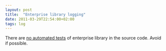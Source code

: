 ```yaml
---
layout: post
title:  "Enterprise library logging"
date: 2011-03-29T22:54:00+02:00
tags: log
---
```


<div dir="ltr" style="text-align: left;" trbidi="on">
There are <u>no automated tests</u> of enterprise library in the source code. Avoid if possible.</div>
<div style="clear: both;"></div>